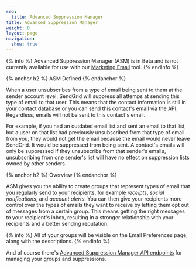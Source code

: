 ```yaml
---
seo:
  title: Advanced Suppression Manager
title: Advanced Suppression Manager
weight: 0
layout: page
navigation:
  show: true
---
```


{% info %}
Advanced Suppression Manager (ASM) is in Beta and is not currently available for use with our [Marketing Email]({{root_url}}/User_Guide/Marketing_Emails/index.html) tool.
{% endinfo %}

{% anchor h2 %}
ASM Defined
{% endanchor %}

When a user unsubscribes from a type of email being sent to them at the sender account level, SendGrid will suppress all attemps at sending this type of email to that user. This means that the contact information
is still in your contact database or you can send this contact's email via the API. Regardless, emails will not be sent to this contact's email.

For example, if you had an outdated email list and sent an email to that list, but a user on that list had previously unsubscribed from that type of email from you, they would not get the email because the email
would never leave SendGrid. It would be suppressed from being sent. A contact's emails will only be suppressed if they unsubscribe from that sender's emails, unsubscribing from one sender's list will have no effect
on suppression lists owned by other senders.

{% anchor h2 %}
Overview
{% endanchor %}

ASM gives you the ability to create
groups that represent types of email that you regularly send to your
recipients, for example _receipts_, _social notifications_, and _account
alerts_. You can then give your recipients more control over the types of
emails they want to receive by letting them opt out of messages from a
certain group. This means getting the right messages to your recipient's inbox, resulting in a stronger relationship with your recipients and a better sending reputation.

{% info %}
All of your groups will be visible on the Email Preferences page, along
with the descriptions.
{% endinfo %}

And of course there's [Advanced Suppression Manager API endpoints]({{root_url}}/API_Reference/Web_API_v3/Advanced_Suppression_Manager/index.html) for managing your groups and suppressions.


